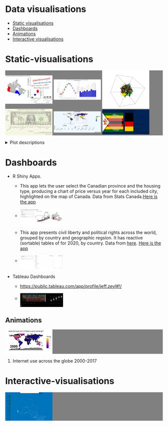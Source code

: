 # Data visualisations
  * [Static visualisations](#static-visualisations)
  * [Dashboards](#dashboards)
  * [Animations](#animations)
  * [Interactive visualisations](#interactive-visualisations)


# Static-visualisations

<p float="center" style="background-color:grey";>
  <img src="https://github.com/jzeyl/Data-visualizations/blob/main/housing%20prices/housing%20prices%20and%20income%202018.png" width="30%", height = "15%" align = "middle"/>
  <img src="https://github.com/jzeyl/Data-visualizations/blob/main/weather%20bigquery/Feb%202%20panel%20weather.png" width="30%", height = "15%" align = "middle"/>
  <img src=https://github.com/jzeyl/Data-visualizations/blob/main/rgl%20cube%20dec%2021.PNG alt="drawing" width="30%", height = "15%"align = "middle"/>
  <img src="https://github.com/jzeyl/Data-visualizations/blob/main/tech%20companies%20revenue/tech%20revenues.png" width="30%", height = "15%" align = "middle"/> 
  <img src="https://github.com/jzeyl/Data-visualizations/blob/main/tallest_statues/tall_stat_zoom.png" width="30%", height = "15%" align = "middle"/> 
  <img src="https://github.com/jzeyl/Data-visualizations/blob/main/zimecon/zimecon.png" width="30%", height = "15%" align = "middle"/> 

</p>
<details>
    <summary>Plot descriptions</summary>
1. Housing prices and household income compared across three Canadian provinces (2018) (R)<br>
2. SQL query of weather data from BigQuery using Python, Seaborn library <br>
3. 3D data visualization using 'rgl' package in R  <br>
4. Revenue of largest tech companies, 2021  (R) <br>
5. Tallest buildings in the world (R) <br>
6. Zimbabwe labour report Q3, 2021 (R) <br>
</details>


# Dashboards

* R Shiny Apps. 
   * This app lets the user select the Canadian province and the housing type, producing a chart of price versus year for each included city, highlighted on the map of Canada. Data from Stats Canada.[Here is the app](https://jeff-zeyl.shinyapps.io/shiny_rent_app/?_ga=2.107511364.7932263.1627397886-968041279.1627397886)  
  * <p><img src="https://github.com/jzeyl/Data-visualizations/blob/main/shinyrent.PNG" width="30%", height = "30%" align = "middle"/> </p>
  * This app presents civil liberty and political rights across the world, grouped by country and geographic regsion. It has reactive (sortable) tables of for 2020, by country. Data from [here](https://github.com/rfordatascience/tidytuesday/tree/master/data/2022/2022-02-22).  [Here is the app](https://jeff-zeyl.shinyapps.io/freedom_shiny/)
  * <p><img src="https://github.com/jzeyl/Data-visualizations/blob/main/freedom_table.PNG" width="30%", height = "30%" align = "middle"/> </p>


* Tableau Dashboards
  * https://public.tableau.com/app/profile/jeff.zeyl#!/
  * <p><img src="https://github.com/jzeyl/Data-visualizations/blob/main/Dashboard%201.png" width="30%", height = "30%" align = "middle"/> </p>

## Animations
<p float="center" style="background-color:grey";>
  <img src="https://github.com/jzeyl/Data-visualizations/blob/main/internet.gif" width="30%", height = "15%" align = "middle"/>
  <p>

1. Internet use across the globe 2000-2017  
    
# Interactive-visualisations
<p float="center" style="background-color:grey";>
  <img src="https://github.com/jzeyl/Data-visualizations/blob/main/ontarioparkhover_Trim.gif" width="30%", height = "15%" align = "middle"/>
  <p>
<!--
### 1. Internet use across the globe 2000-2017
<!-- ![alt text](https://github.com/jzeyl/Data-visualizations/blob/main/internet.gif)-->



<!--[//]![alt text](https://github.com/jzeyl/Data-visualizations/blob/main/shinyrent.PNG)-->


<!--https://www.reddit.com/r/dataisbeautiful/comments/odpjry/household_income_by_residential_property_value_by/  

Data source: https://www150.statcan.gc.ca/t1/tbl1/en/tv.action?pid=4610005101

Visualized in R (R Studio). Code for Canada map drawn heavily from https://tengl.net/blog/2020/1/7/drawing-canada-maps-in-r

![alt text](https://github.com/jzeyl/Data-visualizations/blob/main/housing%20prices/housing%20prices%20and%20income%202018.png)-->


<!--Data from Google Bigquery Public Dataset using SQL queries from Python
Visualized in Seaborn package
![alt_text](https://github.com/jzeyl/Data-visualizations/blob/main/weather%20bigquery/Feb%202%20panel%20weather.png)
-->

<!--
<img src=https://github.com/jzeyl/Data-visualizations/blob/main/rgl%20cube%20dec%2021.PNG alt="drawing" width="300"/>
-->

<!--
![alt text](https://github.com/jzeyl/Data-visualizations/blob/main/tech%20companies%20revenue/tech%20revenues.png)
-->

<!--
Scraped from wikipedia using rvest package
![alt_text](https://github.com/jzeyl/Data-visualizations/blob/main/tallest_statues/tall_stat_zoom.png)
-->

<!--
![zim_econ_plot](https://github.com/jzeyl/Data-visualizations/blob/main/zimecon/zimecon.png)
-->

